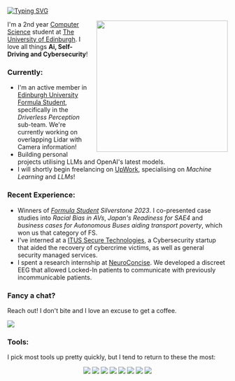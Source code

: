 <p align="center;">
<a href="https://git.io/typing-svg"><img src="https://readme-typing-svg.demolab.com?font=Fira+Code&weight=600&size=23&duration=2000&pause=1000&color=1E0EF7&vCenter=true&width=435&height=40&lines=Hi+there!;I'm+Leo+%F0%9F%91%8B" alt="Typing SVG" /></a>
</p>

<img align="right" style="padding: 0px 0px 10px 10px;" src="Planning&Control.gif" width="300" />

I'm a 2nd year [Computer Science](https://www.ed.ac.uk/studying/undergraduate/degrees/index.php?action=view&code=G401) 
student at [The University of Edinburgh](https://www.ed.ac.uk). I love all things 
**Ai, Self-Driving and Cybersecurity**!

### Currently:
- I'm an active member in [Edinburgh University Formula Student](www.eufs.co), specifically in the _Driverless Perception_ sub-team. We're currently working on overlapping Lidar with Camera information!
- Building personal projects utilising LLMs and OpenAI's latest models.
- I will shortly begin freelancing on [UpWork](https://www.upwork.com/freelancers/~01567f21a2f60c4829?viewMode=1), specialising on _Machine Learning_ and _LLMs_!


### Recent Experience:
- Winners of _[Formula Student](https://www.imeche.org/events/formula-student) Silverstone 2023_. I co-presented case studies into _Racial Bias in AVs_, _Japan's Readiness for SAE4_ and _business cases for Autonomous Buses aiding transport poverty_, which won us that category of FS. 
- I've interned at a [ITUS Secure Technologies](https://itus-tech.com), a Cybersecurity startup that aided the
recovery of cybercrime victims, as well as general security managed services.
- I spent a research internship at [NeuroConcise](https://www.neuroconcise.co.uk). We developed a discreet
EEG that allowed Locked-In patients to communicate with previously incommunicable patients. 

### Fancy a chat?
Reach out! I don't bite and I love an excuse to get a coffee. 
<p style="text-align: left;">
<a href="https://www.linkedin.com/in/leo-camacho/"><img src="https://img.shields.io/badge/linkedin-%230077B5.svg?style=for-the-badge&logo=linkedin&logoColor=white"/></a>
</p>

### Tools:
I pick most tools up pretty quickly, but I tend to return to these the most:
<p style="text-align: center;">
<a href="https://https://jupyter.org"><img src="https://img.shields.io/badge/jupyter-%23FA0F00.svg?style=for-the-badge&logo=jupyter&logoColor=white"/></a>
<a href="https://www.python.org/"><img src="https://img.shields.io/badge/Python-%233776AB.svg?&style=for-the-badge&logo=python&logoColor=FFFFFF"/></a>
<a href="https://www.java.com/"><img src="https://img.shields.io/badge/Java-ED8B00?style=for-the-badge&logo=java&logoColor=white"/></a>
<a href="https://www.latex-project.org/"><img src="https://img.shields.io/badge/LaTeX-%23008080.svg?&style=for-the-badge&logo=latex&logoColor=FFFFFF"/></a>
<a href="https://aws.amazon.com"><img src="https://img.shields.io/badge/AWS-%23FF9900.svg?style=for-the-badge&logo=amazon-aws&logoColor=white"/></a>
<a href="https://www.office.com"><img src="https://img.shields.io/badge/Microsoft_Office-D83B01?style=for-the-badge&logo=microsoft-office&logoColor=white"/></a>
<a href="https://www.github.com"><img src="https://img.shields.io/badge/git-%23F05033.svg?style=for-the-badge&logo=git&logoColor=white"/></a>
<a href="https://https://www.jetbrains.com/idea/"><img src="https://img.shields.io/badge/IntelliJIDEA-000000.svg?style=for-the-badge&logo=intellij-idea&logoColor=white"/></a>
</p>
